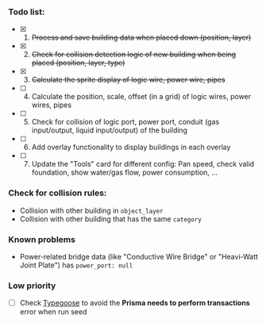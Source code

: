 ### Todo list:

-   [x] 1. ~~Process and save building data when placed down (position, layer)~~
-   [x] 2. ~~Check for collision detection logic of new building when being placed (position, layer, type)~~
-   [x] 3. ~~Calculate the sprite display of logic wire, power wire, pipes~~
-   [ ] 4. Calculate the position, scale, offset (in a grid) of logic wires, power wires, pipes
-   [ ] 5. Check for collision of logic port, power port, conduit (gas input/output, liquid input/output) of the building
-   [ ] 6. Add overlay functionality to display buildings in each overlay
-   [ ] 7. Update the "Tools" card for different config: Pan speed, check valid foundation, show water/gas flow, power consumption, ...

### Check for collision rules:

-   Collision with other building in `object_layer`
-   Collision with other building that has the same `category`

### Known problems

-   Power-related bridge data (like "Conductive Wire Bridge" or "Heavi-Watt Joint Plate") has `power_port: null`

### Low priority

-   [ ] Check [Typegoose](https://github.com/typegoose/typegoose) to avoid the **Prisma needs to perform transactions** error when run seed
